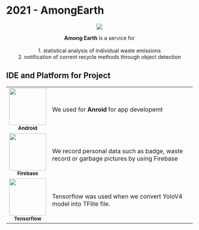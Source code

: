 # 2021 - AmongEarth
 <p align="center"><img src="https://user-images.githubusercontent.com/60208434/111939670-3e8b8280-8b10-11eb-9881-9c8e859710d2.png"></p>
 <p align="center"><b>Among Earth</b> is a service for <br/>
 <br/>
1. statistical analysis of individual waste emissions<br/>
2. notification of corrent recycle methods through object detection

## IDE and Platform for Project
<table>
  <tr>
    <td align="center"><img src="![image](https://user-images.githubusercontent.com/60208434/111941408-5533d880-8b14-11eb-90d9-9663bb78dfc3.png)" width="100px;" alt=""/><br /><sub><b>Android</b></sub></td>
    <td>We used for <b>Anroid</b> for app developemt </td>
 </tr>
 <tr>
    <td align="center"><img src="![image](https://user-images.githubusercontent.com/60208434/111941591-b2c82500-8b14-11eb-8417-119bb70958b3.png)" width="100px;" alt=""/><br /><sub><b>Firebase</b></sub></td>
    <td>We record personal data such as badge, waste record or garbage pictures by using Firebase</td>
 </tr>
 <tr>
     <td align="center"><img src="![image](https://user-images.githubusercontent.com/60208434/111942365-7a294b00-8b16-11eb-9a8c-c2ffca0acbcf.png)" width="100px;" alt=""/><br /><sub><b>Tensorflow</b></sub></td>
    <td>Tensorflow was used when we convert YoloV4 model into TFlite file.</td>
 </tr>
</table>
